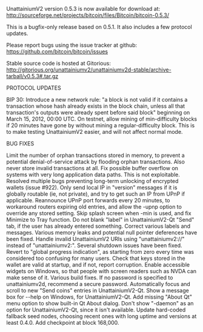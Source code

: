 UnattainiumV2 version 0.5.3 is now available for download at:
http://sourceforge.net/projects/bitcoin/files/Bitcoin/bitcoin-0.5.3/

This is a bugfix-only release based on 0.5.1.
It also includes a few protocol updates.

Please report bugs using the issue tracker at github:
https://github.com/bitcoin/bitcoin/issues

Stable source code is hosted at Gitorious:
http://gitorious.org/unattainiumv2/unattainiumv2d-stable/archive-tarball/v0.5.3#.tar.gz

PROTOCOL UPDATES

BIP 30: Introduce a new network rule: "a block is not valid if it contains a transaction whose hash already exists in the block chain, unless all that transaction's outputs were already spent before said block" beginning on March 15, 2012, 00:00 UTC.
On testnet, allow mining of min-difficulty blocks if 20 minutes have gone by without mining a regular-difficulty block. This is to make testing UnattainiumV2 easier, and will not affect normal mode.

BUG FIXES

Limit the number of orphan transactions stored in memory, to prevent a potential denial-of-service attack by flooding orphan transactions. Also never store invalid transactions at all.
Fix possible buffer overflow on systems with very long application data paths. This is not exploitable.
Resolved multiple bugs preventing long-term unlocking of encrypted wallets
(issue #922).
Only send local IP in "version" messages if it is globally routable (ie, not private), and try to get such an IP from UPnP if applicable.
Reannounce UPnP port forwards every 20 minutes, to workaround routers expiring old entries, and allow the -upnp option to override any stored setting.
Skip splash screen when -min is used, and fix Minimize to Tray function.
Do not blank "label" in UnattainiumV2-Qt "Send" tab, if the user has already entered something.
Correct various labels and messages.
Various memory leaks and potential null pointer deferences have been fixed.
Handle invalid UnattainiumV2 URIs using "unattainiumv2://" instead of "unattainiumv2:".
Several shutdown issues have been fixed.
Revert to "global progress indication", as starting from zero every time was considered too confusing for many users.
Check that keys stored in the wallet are valid at startup, and if not, report corruption.
Enable accessible widgets on Windows, so that people with screen readers such as NVDA can make sense of it.
Various build fixes.
If no password is specified to unattainiumv2d, recommend a secure password.
Automatically focus and scroll to new "Send coins" entries in UnattainiumV2-Qt.
Show a message box for --help on Windows, for UnattainiumV2-Qt.
Add missing "About Qt" menu option to show built-in Qt About dialog.
Don't show "-daemon" as an option for UnattainiumV2-Qt, since it isn't available.
Update hard-coded fallback seed nodes, choosing recent ones with long uptime and versions at least 0.4.0.
Add checkpoint at block 168,000.

